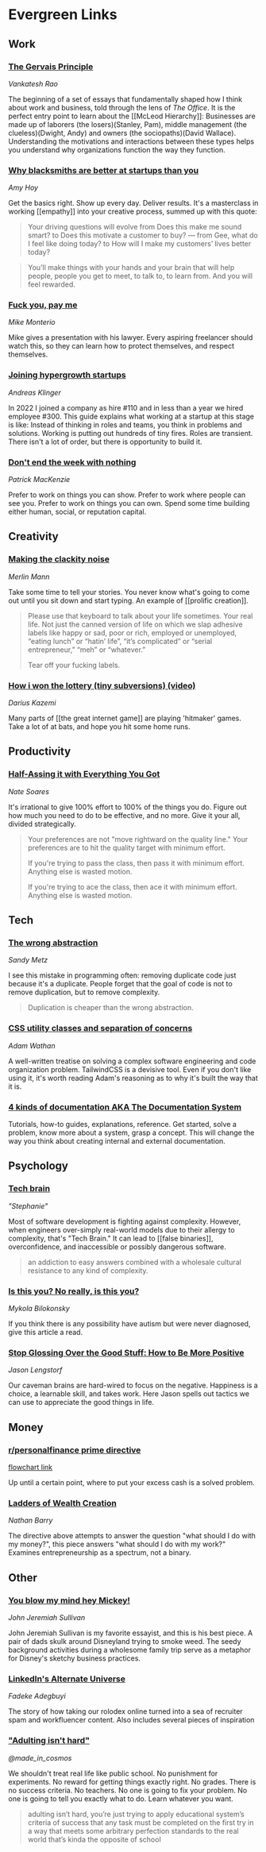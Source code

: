 # Evergreen Links

## Work

### [The Gervais Principle](https://www.ribbonfarm.com/2009/10/07/the-gervais-principle-or-the-office-according-to-the-office/)

_Vankatesh Rao_

The beginning of a set of essays that fundamentally shaped how I think about work and business, told through the lens of _The Office_. It is the perfect entry point to learn about the [[McLeod Hierarchy]]: Businesses are made up of laborers (the losers)(Stanley, Pam), middle management (the clueless)(Dwight, Andy) and owners (the sociopaths)(David Wallace). Understanding the motivations and interactions between these types helps you understand why organizations function the way they function.

### [Why blacksmiths are better at startups than you](https://stackingthebricks.com/why-blacksmiths-are-better-at-startups-than-you/)

_Amy Hoy_

Get the basics right. Show up every day. Deliver results. It's a masterclass in working [[empathy]] into your creative process, summed up with this quote:

> Your driving questions will evolve from Does this make me sound smart? to Does this motivate a customer to buy? — from Gee, what do I feel like doing today? to How will I make my customers’ lives better today?

> You’ll make things with your hands and your brain that will help people, people you get to meet, to talk to, to learn from. And you will feel rewarded.

### [Fuck you, pay me](https://www.youtube.com/watch?v=jVkLVRt6c1U)

_Mike Monterio_

Mike gives a presentation with his lawyer. Every aspiring freelancer should watch this, so they can learn how to protect themselves, and respect themselves.

### [Joining hypergrowth startups](https://klinger.io/posts/joining-hypergrowth-startups-%F0%9F%98%AC)

_Andreas Klinger_

In 2022 I joined a company as hire #110 and in less than a year we hired employee #300. This guide explains what working at a startup at this stage is like: Instead of thinking in roles and teams, you think in problems and solutions. Working is putting out hundreds of tiny fires. Roles are transient. There isn't a lot of order, but there is opportunity to build it.

### [Don't end the week with nothing](https://training.kalzumeus.com/newsletters/archive/do-not-end-the-week-with-nothing)

_Patrick MacKenzie_

Prefer to work on things you can show. Prefer to work where people can see you. Prefer to work on things you can own. Spend some time building either human, social, or reputation capital.

## Creativity

### [Making the clackity noise](https://www.kungfugrippe.com/post/169873399/clackity-noise)

_Merlin Mann_

Take some time to tell your stories. You never know what's going to come out until you sit down and start typing. An example of [[prolific creation]].

> Please use that keyboard to talk about your life sometimes. Your real life. Not just the canned version of life on which we slap adhesive labels like happy or sad, poor or rich, employed or unemployed, “eating lunch” or “hatin’ life”, “it’s complicated” or “serial entrepreneur,” “meh” or “whatever.”
>
> Tear off your fucking labels.

### [How i won the lottery (tiny subversions) (video)](https://www.youtube.com/watch?v=l_F9jxsfGCw&t=706s)

_Darius Kazemi_

Many parts of [[the great internet game]] are playing 'hitmaker' games. Take a lot of at bats, and hope you hit some home runs.

## Productivity

### [Half-Assing it with Everything You Got](https://mindingourway.com/half-assing-it-with-everything-youve-got/)

_Nate Soares_

It's irrational to give 100% effort to 100% of the things you do. Figure out how much you need to do to be effective, and no more. Give it your all, divided strategically.

> Your preferences are not "move rightward on the quality line." Your preferences are to hit the quality target with minimum effort.
>
> If you're trying to pass the class, then pass it with minimum effort. Anything else is wasted motion.
>
> If you're trying to ace the class, then ace it with minimum effort. Anything else is wasted motion.

## Tech

### [The wrong abstraction](https://sandimetz.com/blog/2016/1/20/the-wrong-abstraction)

_Sandy Metz_

I see this mistake in programming often: removing duplicate code just because it's a duplicate. People forget that the goal of code is not to remove duplication, but to remove complexity.

> Duplication is cheaper than the wrong abstraction.

### [CSS utility classes and separation of concerns](https://adamwathan.me/css-utility-classes-and-separation-of-concerns/)

_Adam Wathan_

A well-written treatise on solving a complex software engineering and code organization problem. TailwindCSS is a devisive tool. Even if you don't like using it, it's worth reading Adam's reasoning as to why it's built the way that it is.

### [4 kinds of documentation AKA The Documentation System](https://documentation.divio.com/)

Tutorials, how-to guides, explanations, reference. Get started, solve a problem, know more about a system, grasp a concept. This will change the way you think about creating internal and external documentation.

## Psychology

### [Tech brain](https://pycnocline.substack.com/p/tech-brain)

_"Stephanie"_

Most of software development is fighting against complexity. However, when engineers over-simply real-world models due to their allergy to complexity, that's "Tech Brain." It can lead to [[false binaries]], overconfidence, and inaccessible or possibly dangerous software.

> an addiction to easy answers combined with a wholesale cultural resistance to any kind of complexity.

### [Is this you? No really, is this you?](https://artsy.github.io/blog/2020/01/06/is-this-you/)

_Mykola Bilokonsky_

If you think there is any possibility have autism but were never diagnosed, give this article a read.

### [Stop Glossing Over the Good Stuff: How to Be More Positive](https://www.jason.af/how-to-be-positive)

_Jason Lengstorf_

Our caveman brains are hard-wired to focus on the negative. Happiness is a choice, a learnable skill, and takes work. Here Jason spells out tactics we can use to appreciate the good things in life.

## Money

### [r/personalfinance prime directive](https://www.reddit.com/r/personalfinance/wiki/commontopics)

[flowchart link](https://i.imgur.com/lSoUQr2.png)

Up until a certain point, where to put your excess cash is a solved problem.

### [Ladders of Wealth Creation](https://nathanbarry.com/wealth-creation/)

_Nathan Barry_

The directive above attempts to answer the question "what should I do with my money?", this piece answers "what should I do with my work?" Examines entrepreneurship as a spectrum, not a binary.

## Other

### [You blow my mind hey Mickey!](https://www.nytimes.com/2011/06/12/magazine/a-rough-guide-to-disney-world.html)

_John Jeremiah Sullivan_

John Jeremiah Sullivan is my favorite essayist, and this is his best piece. A pair of dads skulk around Disneyland trying to smoke weed. The seedy background activities during a wholesome family trip serve as a metaphor for Disney's sketchy business practices.

### [LinkedIn's Alternate Universe](https://every.to/cybernaut/linkedins-alternate-universe-21780381-7883)

_Fadeke Adegbuyi_

The story of how taking our rolodex online turned into a sea of recruiter spam and workfluencer content. Also includes several pieces of inspiration

### ["Adulting isn't hard"](https://twitter.com/made_in_cosmos/status/1441107026822586372?s=20)

_@made_in_cosmos_

We shouldn't treat real life like public school. No punishment for experiments. No reward for getting things exactly right. No grades. There is no success criteria. No teachers. No one is going to fix your problem. No one is going to tell you exactly what to do. Learn whatever you want.

> adulting isn’t hard, you’re just trying to apply educational system’s criteria of success that any task must be completed on the first try in a way that meets some arbitrary perfection standards to the real world that’s kinda the opposite of school
